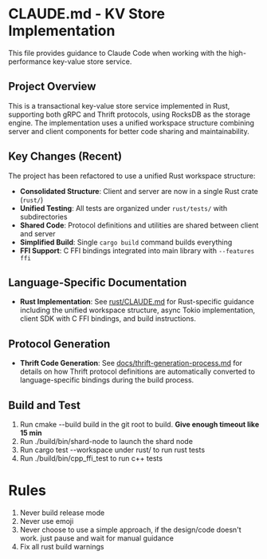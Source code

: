 # CLAUDE.md - KV Store Implementation

This file provides guidance to Claude Code when working with the high-performance key-value store service.

## Project Overview

This is a transactional key-value store service implemented in Rust, supporting both gRPC and Thrift protocols, using RocksDB as the storage engine. The implementation uses a unified workspace structure combining server and client components for better code sharing and maintainability.

## Key Changes (Recent)

The project has been refactored to use a unified Rust workspace structure:
- **Consolidated Structure**: Client and server are now in a single Rust crate (`rust/`)
- **Unified Testing**: All tests are organized under `rust/tests/` with subdirectories
- **Shared Code**: Protocol definitions and utilities are shared between client and server
- **Simplified Build**: Single `cargo build` command builds everything
- **FFI Support**: C FFI bindings integrated into main library with `--features ffi`

## Language-Specific Documentation

- **Rust Implementation**: See [rust/CLAUDE.md](rust/CLAUDE.md) for Rust-specific guidance including the unified workspace structure, async Tokio implementation, client SDK with C FFI bindings, and build instructions.

## Protocol Generation

- **Thrift Code Generation**: See [docs/thrift-generation-process.md](docs/thrift-generation-process.md) for details on how Thrift protocol definitions are automatically converted to language-specific bindings during the build process.

## Build and Test
1. Run cmake --build build in the git root to build. **Give enough timeout like 15 min**
2. Run ./build/bin/shard-node to launch the shard node
3. Run cargo test --workspace under rust/ to run rust tests
4. Run ./build/bin/cpp_ffi_test to run c++ tests

# Rules
1. Never build release mode
2. Never use emoji
3. Never choose to use a simple approach, if the design/code doesn't work. just pause and wait for manual guidance
4. Fix all rust build warnings